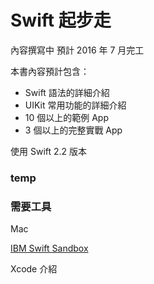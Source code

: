 Swift 起步走
=======

內容撰寫中 預計 2016 年 7 月完工

本書內容預計包含：

- Swift 語法的詳細介紹
- UIKit 常用功能的詳細介紹
- 10 個以上的範例 App
- 3 個以上的完整實戰 App

使用 Swift 2.2 版本



### temp

### 需要工具

Mac

[IBM Swift Sandbox](https://swiftlang.ng.bluemix.net)

Xcode 介紹


